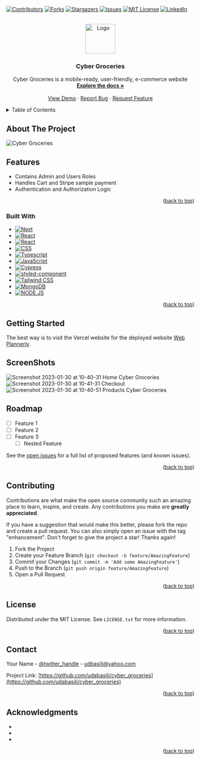 <!-- Improved compatibility of back to top link: See: https://github.com/othneildrew/Best-README-Template/pull/73 -->
<a name="readme-top"></a>
<!--
*** Thanks for checking out the Best-README-Template. If you have a suggestion
*** that would make this better, please fork the repo and create a pull request
*** or simply open an issue with the tag "enhancement".
*** Don't forget to give the project a star!
*** Thanks again! Now go create something AMAZING! :D
-->

<!-- PROJECT SHIELDS -->
<!--
*** I'm using markdown "reference style" links for readability.
*** Reference links are enclosed in brackets [ ] instead of parentheses ( ).
*** See the bottom of this document for the declaration of the reference variables
*** for contributors-url, forks-url, etc. This is an optional, concise syntax you may use.
*** https://www.markdownguide.org/basic-syntax/#reference-style-links
-->
[![Contributors][contributors-shield]][contributors-url]
[![Forks][forks-shield]][forks-url]
[![Stargazers][stars-shield]][stars-url]
[![Issues][issues-shield]][issues-url]
[![MIT License][license-shield]][license-url]
[![LinkedIn][linkedin-shield]][linkedin-url]

<!-- PROJECT LOGO -->
<br />
<div align="center">
  <a href="https://github.com/udabasili/cyber_groceries">
    <img src="https://user-images.githubusercontent.com/33573587/215441092-40115f1f-2b66-40fd-88cb-03f22323a9b0.png" alt="Logo" width="80" height="80">
  </a>

<h3 align="center">Cyber Groceries</h3>

  <p align="center">
    Cyber Groceries is a mobile-ready, user-friendly, e-commerce website
    <br />
    <a href="https://github.com/udabasili/cyber_groceries"><strong>Explore the docs »</strong></a>
    <br />
    <br />
    <a href="https://github.com/udabasili/cyber_groceries">View Demo</a>
    ·
    <a href="https://github.com/udabasili/cyber_groceries/issues">Report Bug</a>
    ·
    <a href="https://github.com/udabasili/cyber_groceries/issues">Request Feature</a>
  </p>
</div>

<!-- TABLE OF CONTENTS -->
<details>
  <summary>Table of Contents</summary>
  <ol>
    <li>
      <a href="#about-the-project">About The Project</a>
      <ul>
        <li><a href="#built-with">Built With</a></li>
      </ul>
    </li>
    <li>
      <a href="#getting-started">Getting Started</a>
    </li>
    <li><a href="#usage">Usage</a></li>
    <li><a href="#ScreenShots">ScreenShots</a></li>
    <li><a href="#roadmap">Roadmap</a></li>
    <li><a href="#contributing">Contributing</a></li>
    <li><a href="#license">License</a></li>
    <li><a href="#contact">Contact</a></li>
    <li><a href="#acknowledgments">Acknowledgments</a></li>
  </ol>
</details>

<!-- ABOUT THE PROJECT -->
## About The Project

![Cyber Groceries](https://user-images.githubusercontent.com/33573587/215442031-2cfbd74e-6435-456d-8a80-5ee3c1c8c26c.png)

## Features

- Contains Admin and Users Roles
- Handles Cart and Stripe sample payment
- Authentication and Authorization Logic

<p align="right">(<a href="#readme-top">back to top</a>)</p>

### Built With

- [![Next][Next.js]][Next-url]
- [![React][React.js]][React-url]
- [![React][React.js]][React-url]
- [![CSS][Css.dev]][Css-url]
- [![Typescript][Typescript.com]][Typescript-url]
- [![JavaScript][JavaScript.com]][JavaScript-url]
- [![Cypress][Cypress.com]][Cypress-url]
- [![styled-component][styled-component.com]][styled-component-url]
- [![Tailwind CSS][tailwind.com]][tailwind-url]
- [![MongoDB][mongodb.com]][mongodb-url]
- [![NODE.JS][node.com]][node-url]

<p align="right">(<a href="#readme-top">back to top</a>)</p>

<!-- GETTING STARTED -->
## Getting Started

The best way is to visit the Vercel website for the deployed website  [Web Plannerly](https://web-plannerly.vercel.app/).

<!-- SCREENSHOTS EXAMPLES -->
## ScreenShots

![Screenshot 2023-01-30 at 10-40-31 Home Cyber Groceries](https://user-images.githubusercontent.com/33573587/215442031-2cfbd74e-6435-456d-8a80-5ee3c1c8c26c.png)
![Screenshot 2023-01-30 at 10-41-31 Checkout](https://user-images.githubusercontent.com/33573587/215442047-de4a7a94-0939-4c7e-b0f4-a2233cbfaccc.png)
![Screenshot 2023-01-30 at 10-40-51 Products Cyber Groceries](https://user-images.githubusercontent.com/33573587/215442051-e0ed11e7-9fac-4e2d-bdcc-adc8cd6a5c7c.png)

<!-- ROADMAP -->
## Roadmap

- [ ] Feature 1
- [ ] Feature 2
- [ ] Feature 3
  - [ ] Nested Feature

See the [open issues](https://github.com/udabasili/cyber_groceries/issues) for a full list of proposed features (and known issues).

<p align="right">(<a href="#readme-top">back to top</a>)</p>

<!-- CONTRIBUTING -->
## Contributing

Contributions are what make the open source community such an amazing place to learn, inspire, and create. Any contributions you make are **greatly appreciated**.

If you have a suggestion that would make this better, please fork the repo and create a pull request. You can also simply open an issue with the tag "enhancement".
Don't forget to give the project a star! Thanks again!

1. Fork the Project
2. Create your Feature Branch (`git checkout -b feature/AmazingFeature`)
3. Commit your Changes (`git commit -m 'Add some AmazingFeature'`)
4. Push to the Branch (`git push origin feature/AmazingFeature`)
5. Open a Pull Request

<p align="right">(<a href="#readme-top">back to top</a>)</p>

<!-- LICENSE -->
## License

Distributed under the MIT License. See `LICENSE.txt` for more information.

<p align="right">(<a href="#readme-top">back to top</a>)</p>

<!-- CONTACT -->
## Contact

Your Name - [@twitter_handle](https://twitter.com/twitter_handle) - udbasili@yahoo.com

Project Link: [https://github.com/udabasili/cyber_groceries](https://github.com/udabasili/cyber_groceries)

<p align="right">(<a href="#readme-top">back to top</a>)</p>

<!-- ACKNOWLEDGMENTS -->
## Acknowledgments

- []()
- []()
- []()

<p align="right">(<a href="#readme-top">back to top</a>)</p>

<!-- MARKDOWN LINKS & IMAGES -->
<!-- https://www.markdownguide.org/basic-syntax/#reference-style-links -->
[contributors-shield]: https://img.shields.io/github/contributors/udabasili/cyber_groceries.svg?style=for-the-badge
[contributors-url]: https://github.com/udabasili/cyber_groceries/graphs/contributors
[forks-shield]: https://img.shields.io/github/forks/udabasili/cyber_groceries.svg?style=for-the-badge
[forks-url]: https://github.com/udabasili/cyber_groceries/network/members
[stars-shield]: https://img.shields.io/github/stars/udabasili/cyber_groceries.svg?style=for-the-badge
[stars-url]: https://github.com/udabasili/cyber_groceries/stargazers
[issues-shield]: https://img.shields.io/github/issues/udabasili/cyber_groceries.svg?style=for-the-badge
[issues-url]: https://github.com/udabasili/cyber_groceries/issues
[license-shield]: https://img.shields.io/github/license/udabasili/cyber_groceries.svg?style=for-the-badge
[license-url]: https://github.com/udabasili/cyber_groceries/blob/master/LICENSE.txt
[linkedin-shield]: https://img.shields.io/badge/-LinkedIn-black.svg?style=for-the-badge&logo=linkedin&colorB=555
[linkedin-url]: https://linkedin.com/in/linkedin_username
[Next.js]: https://img.shields.io/badge/next.js-000000?style=for-the-badge&logo=nextdotjs&logoColor=white
[Next-url]: https://nextjs.org/
[React.js]: https://img.shields.io/badge/React-20232A?style=for-the-badge&logo=react&logoColor=61DAFB
[React-url]: https://reactjs.org/
[Css.dev]: https://img.shields.io/badge/css3-%231572B6.svg?&style=for-the-badge&logo=css3&logoColor=white
[Css-url]: https://web.dev/learn/css/
[JavaScript.com]: https://img.shields.io/badge/javascript-%23F7DF1E.svg?&style=for-the-badge&logo=javascript&logoColor=black
[JavaScript-url]: https://developer.mozilla.org/en-US/docs/Web/JavaScript
[Typescript.com]: https://img.shields.io/badge/typescript-%233178C6.svg?&style=for-the-badge&logo=typescript&logoColor=white
[Typescript-url]: https://www.typescriptlang.org/
[Cypress.com]: https://img.shields.io/badge/cypress-%2317202C.svg?&style=for-the-badge&logo=cypress&logoColor=white
[Cypress-url]: https://www.cypress.io/
[styled-component.com]: https://img.shields.io/badge/styled--components-%23DB7093.svg?&style=for-the-badge&logo=styled-components&logoColor=white
[styled-component-url]: https://www.styled-components.com/
[tailwind.com]: https://img.shields.io/badge/tailwind%20css-%2338B2AC.svg?&style=for-the-badge&logo=tailwind%20css&logoColor=white
[tailwind-url]: https://tailwindcss.com
[mongodb.com]: https://img.shields.io/badge/mongodb-%2347A248.svg?&style=for-the-badge&logo=mongodb&logoColor=white
[mongodb-url]: mongodb.com/
[node.com]: https://img.shields.io/badge/node.js-%23339933.svg?&style=for-the-badge&logo=node.js&logoColor=white
[node-url]: https://nodejs.org/
